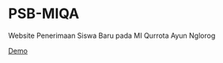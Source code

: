 # PSB-MIQA
Website Penerimaan Siswa Baru pada MI Qurrota Ayun Nglorog

[Demo](https://psbmiqa.000webhostapp.com//)
